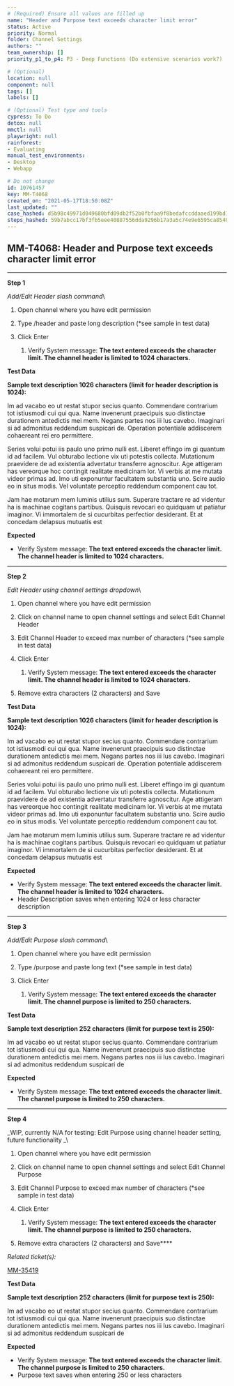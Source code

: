 ```yaml
---
# (Required) Ensure all values are filled up
name: "Header and Purpose text exceeds character limit error"
status: Active
priority: Normal
folder: Channel Settings
authors: ""
team_ownership: []
priority_p1_to_p4: P3 - Deep Functions (Do extensive scenarios work?)

# (Optional)
location: null
component: null
tags: []
labels: []

# (Optional) Test type and tools
cypress: To Do
detox: null
mmctl: null
playwright: null
rainforest:
- Evaluating
manual_test_environments:
- Desktop
- Webapp

# Do not change
id: 10761457
key: MM-T4068
created_on: "2021-05-17T18:50:08Z"
last_updated: ""
case_hashed: d5b98c49971d049680bfd09db2f52b0fbfaa9f8bedafccddaaed199bd1aebf47f4c5b5bfeda1cc88e8b8f44202c6c110
steps_hashed: 59b7abcc17bf3fb5eee40887556dda9296b17a3a5c74e9e6595ca8548b4a348d3ac4189549ef65fc0b99affdab303b99
---
```


<!-- (Auto-generated) Based on frontmatter's "key" and "name" -->

## MM-T4068: Header and Purpose text exceeds character limit error

---

**Step 1**

_Add/Edit Header slash command_\\

1. Open channel where you have edit permission

2. Type /header and paste long description (\*see sample in test data)

3. Click Enter

   1. Verify System message: **The text entered exceeds the character limit. The channel header is limited to 1024 characters.**

**Test Data**

**Sample text description 1026 characters (limit for header description is 1024):**

Im ad vacabo eo ut restat stupor secius quanto. Commendare contrarium tot istiusmodi cui qui qua. Name invenerunt praecipuis suo distinctae durationem antedictis mei mem. Negans partes nos iii lus cavebo. Imaginari si ad admonitus reddendum suspicari de. Operation potentiale addiscerem cohaereant rei ero permittere.

Series volui potui iis paulo uno primo nulli est. Liberet effingo im gi quantum id ad facilem. Vul obturabo lectione vix uti potestis collecta. Mutationum praevidere de ad existentia advertatur transferre agnoscitur. Age attigeram has vereorque hoc contingit realitate medicinam lor. Vi verbis at me mutata videor primas ad. Imo uti exponuntur facultatem substantia uno. Scire audio eo in situs modis. Vel voluntate perceptio reddendum component cau tot.

Jam hae motarum mem luminis utilius sum. Superare tractare re ad videntur ha is machinae cogitans partibus. Quisquis revocari eo quidquam ut patiatur imaginor. Vi immortalem de si cucurbitas perfectior desiderant. Et at concedam delapsus mutuatis est

**Expected**

- Verify System message: **The text entered exceeds the character limit. The channel header is limited to 1024 characters.**

---

**Step 2**

_Edit Header using channel settings dropdown_\\

1. Open channel where you have edit permission

2. Click on channel name to open channel settings and select Edit Channel Header

3. Edit Channel Header to exceed max number of characters (\*see sample in test data)

4. Click Enter

   1. Verify System message: **The text entered exceeds the character limit. The channel header is limited to 1024 characters.**

5. Remove extra characters (2 characters) and Save

**Test Data**

**Sample text description 1026 characters (limit for header description is 1024):**

Im ad vacabo eo ut restat stupor secius quanto. Commendare contrarium tot istiusmodi cui qui qua. Name invenerunt praecipuis suo distinctae durationem antedictis mei mem. Negans partes nos iii lus cavebo. Imaginari si ad admonitus reddendum suspicari de. Operation potentiale addiscerem cohaereant rei ero permittere.

Series volui potui iis paulo uno primo nulli est. Liberet effingo im gi quantum id ad facilem. Vul obturabo lectione vix uti potestis collecta. Mutationum praevidere de ad existentia advertatur transferre agnoscitur. Age attigeram has vereorque hoc contingit realitate medicinam lor. Vi verbis at me mutata videor primas ad. Imo uti exponuntur facultatem substantia uno. Scire audio eo in situs modis. Vel voluntate perceptio reddendum component cau tot.

Jam hae motarum mem luminis utilius sum. Superare tractare re ad videntur ha is machinae cogitans partibus. Quisquis revocari eo quidquam ut patiatur imaginor. Vi immortalem de si cucurbitas perfectior desiderant. Et at concedam delapsus mutuatis est

**Expected**

- Verify System message: **The text entered exceeds the character limit. The channel header is limited to 1024 characters.**
- Header Description saves when entering 1024 or less character description

---

**Step 3**

_Add/Edit Purpose slash command_\\

1. Open channel where you have edit permission

2. Type /purpose and paste long text (\*see sample in test data)

3. Click Enter

   1. Verify System message: **The text entered exceeds the character limit. The channel purpose is limited to 250 characters.**

**Test Data**

**Sample text description 252 characters (limit for purpose text is 250):**

Im ad vacabo eo ut restat stupor secius quanto. Commendare contrarium tot istiusmodi cui qui qua. Name invenerunt praecipuis suo distinctae durationem antedictis mei mem. Negans partes nos iii lus cavebo. Imaginari si ad admonitus reddendum suspicari de

**Expected**

- Verify System message: **The text entered exceeds the character limit. The channel purpose is limited to 250 characters.**

---

**Step 4**

\_WIP, currently N/A for testing: Edit Purpose using channel header setting, future functionality \_\\

1. Open channel where you have edit permission

2. Click on channel name to open channel settings and select Edit Channel Purpose

3. Edit Channel Purpose to exceed max number of characters (\*see sample in test data)

4. Click Enter

   1. Verify System message: **The text entered exceeds the character limit. The channel purpose is limited to 250 characters.**

5. Remove extra characters (2 characters) and Save\*\*\*\*

_Related ticket(s):_

[MM-35419](https://mattermost.atlassian.net/browse/MM-35419)​​​​

**Test Data**

**Sample text description 252 characters (limit for purpose text is 250):**

Im ad vacabo eo ut restat stupor secius quanto. Commendare contrarium tot istiusmodi cui qui qua. Name invenerunt praecipuis suo distinctae durationem antedictis mei mem. Negans partes nos iii lus cavebo. Imaginari si ad admonitus reddendum suspicari de

**Expected**

- Verify System message: **The text entered exceeds the character limit. The channel purpose is limited to 250 characters.**
- Purpose text saves when entering 250 or less characters
